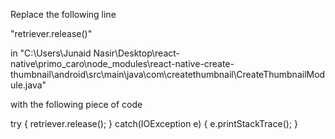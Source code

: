 Replace the following line 

"retriever.release()"

in "C:\Users\Junaid Nasir\Desktop\react-native\primo_caro\node_modules\react-native-create-thumbnail\android\src\main\java\com\createthumbnail\CreateThumbnailModule.java"

with the following piece of code

try {
    retriever.release();
} catch(IOException e) {
    e.printStackTrace();
}
